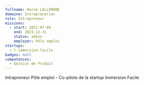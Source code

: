 ```yaml
---
fullname: Hervé LALLEMAND
domaine: Intraprenariat
role: Intrapreneur
missions:
  - start: 2021-07-09
    end: 2023-12-31
    status: admin
    employer: Pôle emploi
startups:
  - l-immersion-facile
badges: null
competences:
  - Gestion de Produit
---
```

Intrapreneur Pôle emploi - Co-pilote de la startup Immersion Facile